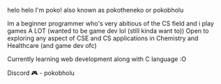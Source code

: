 helo helo I'm poko! 
also known as pokotheneko or pokobholu

Im a beginner programmer who's very abitious of the CS field and i play games A LOT (wanted to be game dev lol (still kinda want to)) 
Open to exploring any aspect of CSE and CS applications in Chemistry and Healthcare (and game dev ofc)

Currently learning web development along with C language :O

Discord 🎮 - pokobholu
